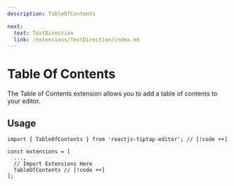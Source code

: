 ```yaml
---
description: TableOfContents

next:
  text: TextDirection
  link: /extensions/TextDirection/index.md
---
```


# Table Of Contents

 The Table of Contents extension allows you to add a table of contents to your editor.

## Usage

```tsx
import { TableOfContents } from 'reactjs-tiptap-editor'; // [!code ++]

const extensions = [
  ...,
  // Import Extensions Here
  TableOfContents // [!code ++]
];
```

